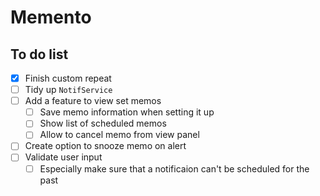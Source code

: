 # Memento

## To do list
- [x] Finish custom repeat
- [ ] Tidy up `NotifService`
- [ ] Add a feature to view set memos
  - [ ] Save memo information when setting it up
  - [ ] Show list of scheduled memos
  - [ ] Allow to cancel memo from view panel
- [ ] Create option to snooze memo on alert
- [ ] Validate user input
  - [ ] Especially make sure that a notificaion can't be scheduled for the past
